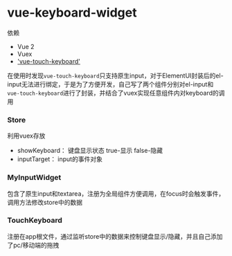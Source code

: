 # vue-keyboard-widget

依赖
- Vue 2
- Vuex
- ['vue-touch-keyboard'](https://github.com/icebob/vue-touch-keyboard)

在使用时发现`vue-touch-keyboard`只支持原生input，对于ElementUI封装后的el-input无法进行绑定，于是为了方便开发，自己写了两个组件分别对el-input和`vue-touch-keyboard`进行了封装，并结合了vuex实现任意组件内对keyboard的调用

### Store
利用vuex存放
- showKeyboard： 键盘显示状态 true-显示 false-隐藏
- inputTarget： input的事件对象

### MyInputWidget
包含了原生input和textarea，注册为全局组件方便调用，在focus时会触发事件，调用方法修改store中的数据

### TouchKeyboard
注册在app根文件，通过监听store中的数据来控制键盘显示/隐藏，并且自己添加了pc/移动端的拖拽
